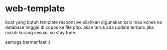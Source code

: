 # web-template
buat yang butuh template responsive silahkan digunakan
kalo mau konek ke database tinggal di copas ke file php.
akan terus ada update terbaru jika masih kurang sesuai,
so stay tune.

semoga bermanfaat :)
